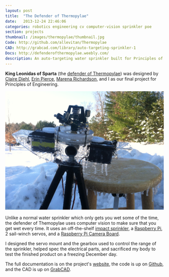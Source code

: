 ```yaml
---
layout: post
title:  "The Defender of Thermopylae"
date:   2013-12-24 22:46:06
categories: robotics engineering cv computer-vision sprinkler poe
section: projects
thumbnail: /images/thermopylae/thumbnail.jpg
Code: http://github.com/allevitan/Thermopylae
CAD: http://grabcad.com/library/auto-targeting-sprinkler-1
Docs: http://defenderofthermopylae.weebly.com/
description: An auto-targeting water sprinkler built for Principles of Engineering.
---
```


**King Leonidas of Sparta** (the [defender of Thermopylae](http://en.wikipedia.org/wiki/Battle_of_Thermopylae)) was designed by [Claire Diehl](http://www.linkedin.com/pub/claire-diehl/7b/b07/a6b), [Erin Pierce](http://www.linkedin.com/pub/erin-pierce/86/117/3b7), [Marena Richardson](http://www.linkedin.com/pub/marena-richardson/71/638/488), and I as our final project for Principles of Engineering.

![Leonidas in his winter clothing](/images/thermopylae/outside.jpg)

Unlike a normal water sprinkler which only gets you wet some of the time, the defender of Themopylae uses computer vision to make sure that you get wet every time. It uses an off-the-shelf [impact sprinkler](http://en.wikipedia.org/wiki/Impact_sprinkler), a [Raspberry Pi](http://www.raspberrypi.org/), 2 sail-winch servos, and a [Raspberry Pi Camera Board](https://www.sparkfun.com/products/11868).

I designed the servo mount and the gearbox used to control the range of the sprinkler, helped spec the electrical parts, and sacrificed my body to test the finished product on a freezing December day.

The full documentation is on the project's [website](http://defenderofthermopylae.weebly.com/), the code is up on [Github](http://github.com/allevitan/Thermopylae), and the CAD is up on [GrabCAD](http://grabcad.com/library/auto-targeting-sprinkler-1). 
